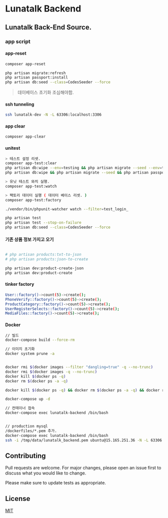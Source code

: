 # Lunatalk Backend

## Lunatalk Back-End Source.

### app script

#### app-reset

```bash
composer app-reset
```

```bash
php artisan migrate:refresh
php artisan passport:install
php artisan db:seed --class=CodesSeeder --force
```

> 데이베이스 초기화 조심해야함.

#### ssh tunneling
```bash
ssh lunatalk-dev -N -L 63306:localhost:3306
```

#### app clear
```bash
composer app-clear
```

#### unitest
```bash
> 테스트 설정 리셋.
composer app-test:clear
php artisan db:wipe --env=testing && php artisan migrate --seed --env=testing && php artisan passport:install --force --env=testing
php artisan db:wipe && php artisan migrate --seed && php artisan passport:install --force

> 유닛 테스트 와치 실행.
composer app-test:watch

> 팩토리 데이터 실행 ( 데이터 베이스 리셋. )
composer app-test:factory

./vendor/bin/phpunit-watcher watch --filter=test_login_

php artisan test
php artisan test --stop-on-failure
php artisan db:seed --class=CodesSeeder --force
```

#### 기존 상품 정보 가지고 오기

```bash

# php artisan products:txt-to-json
# php artisan products:json-to-create

php artisan dev:product-create-json
php artisan dev:product-create

```

#### tinker factory

```bash
User::factory()->count(5)->create();
PhoneVerify::factory()->count(5)->create();
ProductCategory::factory()->count(5)->create();
UserRegisterSelects::factory()->count(5)->create();
MediaFiles::factory()->count(5)->create();
```

#### Docker
```bash
// 빌드
docker-compose build --force-rm

// 이미지 초기화
docker system prune -a


docker rmi $(docker images --filter "dangling=true" -q --no-trunc)
docker rmi $(docker images -q --no-trunc)
docker kill $(docker ps -q)
docker rm $(docker ps -a -q)

docker kill $(docker ps -q) && docker rm $(docker ps -a -q) && docker rmi $(docker images -q --no-trunc) && docker-compose build --force-rm

docker-compose up -d

// 컨테이너 접속
docker-compose exec lunatalk-backend /bin/bash


// production mysql
/dockerfiles/*.pem 추가.
docker-compose exec lunatalk-backend /bin/bash
ssh -i /tmp/data/lunatalk_backend.pem ubuntu@15.165.251.36 -N -L 63306:localhost:3306
```

## Contributing
Pull requests are welcome. For major changes, please open an issue first to discuss what you would like to change.

Please make sure to update tests as appropriate.

## License
[MIT](https://choosealicense.com/licenses/mit/)
